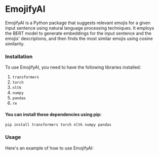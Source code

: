 # EmojifyAI
EmojifyAI is a Python package that suggests relevant emojis for a given input sentence using natural language processing techniques. It employs the BERT model to generate embeddings for the input sentence and the emojis' descriptions, and then finds the most similar emojis using cosine similarity.

### Installation
To use EmojifyAI, you need to have the following libraries installed:
  1. `transformers`
  2. `torch`
  3. `nltk`
  4. `numpy`
  5. `pandas`
  6. `re`

#### You can install these dependencies using pip:
```pip install transformers torch nltk numpy pandas```

### Usage
Here's an example of how to use EmojifyAI:
